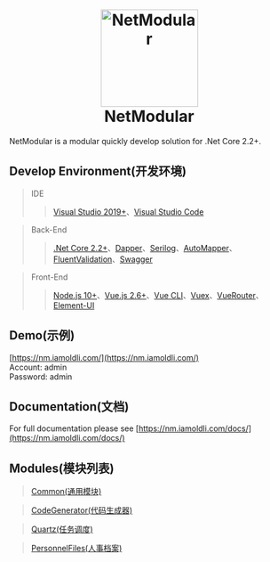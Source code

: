 <h1 align="center">
  <img src="https://github.com/iamoldli/NetModular.Docs/blob/master/src/.vuepress/public/images/logo.png" alt="NetModular" width="175"/>
<br>
NetModular
</h1>

NetModular is a modular quickly develop solution for .Net Core 2.2+.

## Develop Environment(开发环境)

> IDE
>
> > [Visual Studio 2019+](https://visualstudio.microsoft.com/zh-hans/downloads/)、[Visual Studio Code](https://code.visualstudio.com/)

> Back-End
>
> > [.Net Core 2.2+](https://dotnet.microsoft.com/download)、[Dapper](https://github.com/StackExchange/Dapper)、[Serilog](https://serilog.net/)、[AutoMapper](https://automapper.org/)、[FluentValidation](https://fluentvalidation.net)、[Swagger](https://github.com/domaindrivendev/Swashbuckle.AspNetCore)

> Front-End
>
> > [Node.js 10+](https://nodejs.org/en/)、[Vue.js 2.6+](https://cn.vuejs.org/)、[Vue CLI](https://cli.vuejs.org/zh/guide/)、[Vuex](https://vuex.vuejs.org/zh/)、[VueRouter](https://router.vuejs.org/zh/)、[Element-UI](https://element.eleme.cn/#/zh-CN/component/installation)

## Demo(示例)

[https://nm.iamoldli.com/](https://nm.iamoldli.com/)  
Account: admin  
Password: admin

## Documentation(文档)

For full documentation please see [https://nm.iamoldli.com/docs/](https://nm.iamoldli.com/docs/)

## Modules(模块列表)

> [Common(通用模块)](https://github.com/iamoldli/Nm.Module.Common)

> [CodeGenerator(代码生成器)](https://github.com/iamoldli/Nm.Module.CodeGenerator)

> [Quartz(任务调度)](https://github.com/iamoldli/Nm.Module.Quartz)

> [PersonnelFiles(人事档案)](https://github.com/iamoldli/Nm.Module.PersonnelFiles)